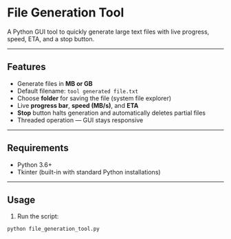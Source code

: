 # File Generation Tool

A Python GUI tool to quickly generate large text files with live progress, speed, ETA, and a stop button.

---

## Features

- Generate files in **MB or GB**  
- Default filename: `tool generated file.txt`  
- Choose **folder** for saving the file (system file explorer)  
- Live **progress bar**, **speed (MB/s)**, and **ETA**  
- **Stop** button halts generation and automatically deletes partial files  
- Threaded operation — GUI stays responsive  

---

## Requirements

- Python 3.6+  
- Tkinter (built-in with standard Python installations)  

---

## Usage

1. Run the script:

```bash
python file_generation_tool.py
